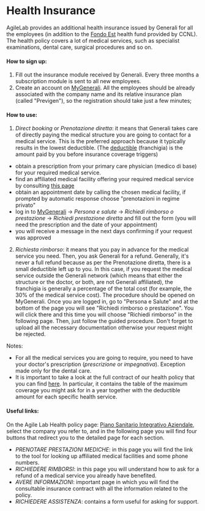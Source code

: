 # Health Insurance

AgileLab provides an additional health insurance issued by Generali for all the employees (in addition to the [Fondo Est](https://www.fondoest.it/content/piano-sanitario) health fund provided by CCNL). The health policy covers a lot of medical services, such as specialist examinations, dental care, surgical procedures and so on.

#### How to sign up:
1. Fill out the insurance module received by Generali. Every three months a subscription module is sent to all new employees.
2. Create an account on [MyGenerali](https://areaclienti.generali.it/AreaClienti/area-clienti.html#/home). All the employees should be already associated with the company name and its relative insurance plan (called "Previgen"), so the registration should take just a few minutes;

#### How to use:
1) _Direct booking_ or _Prenotazione diretta_: it means that Generali takes care of directly paying the medical structure you are going to contact for a medical service. This is the preferred approach because it typically results in the lowest deductible. (The [deductible](https://en.wikipedia.org/wiki/Deductible) (franchigia) is the amount paid by you before insurance coverage triggers)
- obtain a prescription from your primary care physician (medico di base) for your required medical service.
- find an affiliated medical facility offering your required medical service by consulting [this page](https://www.generali.it/strutture-convenzionate/strutture-mediche)
- obtain an appointment date by calling the chosen medical facility, if prompted by automatic response choose "prenotazioni in regime privato"
- log in to [MyGenerali](https://areaclienti.generali.it/AreaClienti/area-clienti.html#/home) -> _Persona e salute_ -> _Richiedi rimborso o prestazione_ -> _Richiedi prestazione diretta_ and fill out the form (you will need the prescription and the date of your appointment)
- you will receive a message in the next days confirming if your request was approved

2) _Richiesta rimborso_: it means that you pay in advance for the medical service you need. Then, you ask Generali for a refund. Generally, it's never a full refund because as per the Prenotazione diretta, there is a small deductible left up to you. In this case, if you request the medical service outside the Generali network (which means that either the structure or the doctor, or both, are not Generali affiliated), the franchigia is generally a percentage of the total cost (for example, the 30% of the medical service cost). The procedure should be opened on MyGenerali. Once you are logged in, go to "Persona e Salute" and at the bottom of the page you will see "Richiedi rimborso o prestazione". You will click there and this time you will choose "Richiedi rimborso" in the following page. Then, just follow the guided procedure. Don't forget to upload all the necessary documentation otherwise your request might be rejected.

Notes:
- For all the medical services you are going to require, you need to have your doctor's prescription (_prescrizione_ or _impegnativa_). Exception made only for the dental care.
- It is important to take a look at the full contract of our health policy that you can find [here](https://drive.google.com/file/d/1uPoqLMqa20W2pwq0qvcKKImO45B10naS/view). In particular, it contains the table of the maximum coverage you might ask for in a year together with the deductible amount for each specific health service.

#### Useful links:
On the Agile Lab Health policy page: [Piano Sanitario Integrativo Aziendale](https://sites.google.com/realtointermedia.it/gruppoagilelab/home), select the company you refer to, and in the following page you will find four buttons that redirect you to the detailed page for each section.
- _PRENOTARE PRESTAZIONI MEDICHE_: in this page you will find the link to the tool for looking up affiliated medical facilities and some phone numbers.
- _RICHIEDERE RIMBORSI_: in this page you will understand how to ask for a refund of a medical service you already have benefited.
- _AVERE INFORMAZIONI_: important page in which you will find the consultable insurance contract with all the information related to the policy.
- _RICHIEDERE ASSISTENZA_: contains a form useful for asking for support.